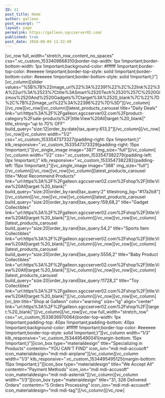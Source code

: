 ```yaml
---
ID: 11
post_title: Home
author: galleon
post_excerpt: ""
layout: page
permalink: https://galleon.sgccserver02.com/
published: true
post_date: 2018-08-04 11:32:49
---
```

[vc_row full_width="stretch_row_content_no_spaces" css=".vc_custom_1533409668310{border-top-width: 1px !important;border-bottom-width: 1px !important;background-color: #ffffff !important;border-top-color: #eeeeee !important;border-top-style: solid !important;border-bottom-color: #eeeeee !important;border-bottom-style: solid !important;}"][vc_column][slider values="%5B%7B%22image_url%22%3A%22391%22%2C%22link%22%3A%22url%3A%2523%7Ctitle%3ASmart%2520Tech%2520%257C%2520Gizmos%2520And%2520Gadgets%7Ctarget%3A%2520_blank%7C%22%7D%2C%7B%22image_url%22%3A%22396%22%7D%5D"][/vc_column][/vc_row][vc_row][vc_column][latest_products_carousel title="Daily Deals" link="url:https%3A%2F%2Fgalleon.sgccserver02.com%2Fproduct-category%2Fsale-products%2F|title:View%20All|target:%20_blank|" title_strong="up to 70% OFF" build_query="size:12|order_by:date|tax_query:613,2"][/vc_column][/vc_row][vc_row][vc_column width="1/2" css=".vc_custom_1533547373327{padding-right: 0px !important;}" klb_responsive=".vc_custom_1533547373329{padding-right: 15px !important;}"][vc_single_image image="387" img_size="full"][/vc_column][vc_column width="1/2" css=".vc_custom_1533547382279{padding-left: 0px !important;}" klb_responsive=".vc_custom_1533547382282{padding-left: 15px !important;}"][vc_single_image image="388" img_size="full"][/vc_column][/vc_row][vc_row][vc_column][latest_products_carousel title="Most Recommend Products" link="url:https%3A%2F%2Fgalleon.sgccserver02.com%2Fshop%2F|title:View%20All|target:%20_blank|" build_query="size:20|order_by:rand|tax_query:2" titlestrong_bg="#17a2b8"][/vc_column][/vc_row][vc_row][vc_column][latest_products_carousel build_query="size:20|order_by:rand|tax_query:159,68,2" title="Gadget Collectibles" link="url:https%3A%2F%2Fgalleon.sgccserver02.com%2Fshop%2F|title:View%20All|target:%20_blank|"][/vc_column][/vc_row][vc_row][vc_column][latest_products_carousel build_query="size:20|order_by:rand|tax_query:54,2" title="Sports Item Collectibles" link="url:https%3A%2F%2Fgalleon.sgccserver02.com%2Fshop%2F|title:View%20All|target:%20_blank|"][/vc_column][/vc_row][vc_row][vc_column][latest_products_carousel build_query="size:20|order_by:rand|tax_query:5556,2" title="Baby Product Collectibles" link="url:https%3A%2F%2Fgalleon.sgccserver02.com%2Fshop%2F|title:View%20All|target:%20_blank|"][/vc_column][/vc_row][vc_row][vc_column][latest_products_carousel build_query="size:20|order_by:rand|tax_query:11728,2" title="Toy Collectibles" link="url:https%3A%2F%2Fgalleon.sgccserver02.com%2Fshop%2F|title:View%20All|target:%20_blank|"][/vc_column][/vc_row][vc_row][vc_column][vc_btn title="Shop at Galleon" color="warning" size="lg" align="center" link="url:https%3A%2F%2Fgalleon.sgccserver02.com%2Fshop%2F||target:%20_blank|"][/vc_column][/vc_row][vc_row full_width="stretch_row" css=".vc_custom_1533636970064{border-top-width: 1px !important;padding-top: 40px !important;padding-bottom: 40px !important;background-color: #ffffff !important;border-top-color: #eeeeee !important;border-top-style: solid !important;}"][vc_column width="1/3" klb_responsive=".vc_custom_1534495490041{margin-bottom: 15px !important;}"][icon_box type="materialdesign" title="Specializing in Products" contentm="YOU CAN'T FIND" icon_ion="mdi mdi-accusoft" icon_materialdesign="mdi mdi-airplane"][/vc_column][vc_column width="1/3" klb_responsive=".vc_custom_1534495495125{margin-bottom: 15px !important;}"][icon_box type="materialdesign" title="We Accept All" contentm="Payment Methods" icon_ion="mdi mdi-accusoft" icon_materialdesign="mdi mdi-asterisk"][/vc_column][vc_column width="1/3"][icon_box type="materialdesign" title="31, 326 Delivered Orders" contentm="5 Orders Processing" icon_ion="mdi mdi-accusoft" icon_materialdesign="mdi mdi-tag"][/vc_column][/vc_row]